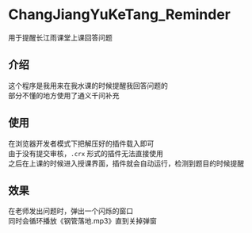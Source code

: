 # ChangJiangYuKeTang_Reminder
用于提醒长江雨课堂上课回答问题

介绍
-
这个程序是我用来在我水课的时候提醒我回答问题的  
部分不懂的地方使用了通义千问补充  

使用
-
在浏览器开发者模式下把解压好的插件载入即可  
由于没有提交审核，`.crx` 形式的插件无法直接使用  
之后在上课的时候进入授课界面，插件就会自动运行，检测到题目的时候提醒

效果
-
在老师发出问题时，弹出一个闪烁的窗口  
同时会循环播放《钢管落地.mp3》直到关掉弹窗  

